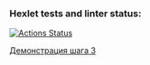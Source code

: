 ### Hexlet tests and linter status:
[![Actions Status](https://github.com/chuykovas/frontend-project-46/workflows/hexlet-check/badge.svg)](https://github.com/chuykovas/frontend-project-46/actions)

[Демонстрация шага 3](https://asciinema.org/a/2JXvhxsjiEdYUFkHsM3mKFYeA)
